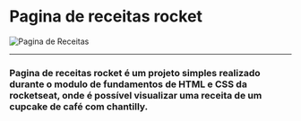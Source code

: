 # Pagina de receitas rocket
![Pagina de Receitas](https://github.com/user-attachments/assets/6acaa389-dae6-4b11-9299-2b70683265f0)


---
 ### Pagina de receitas rocket é um  projeto simples realizado durante o modulo de fundamentos de HTML e CSS da rocketseat, onde é possível visualizar uma receita de um cupcake de café com chantilly.
